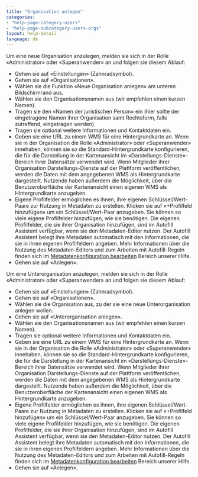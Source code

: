 ```yaml
---
title: "Organisation anlegen"
categories:
- "help-page-category-users"
- "help-page-subcategory-users-orgs"
layout: help-detail
language: de
---
```


Um eine neue Organisation anzulegen, melden sie sich in der Rolle &laquo;Administrator&raquo; oder &laquo;Superanwender&raquo; an und folgen sie diesem Ablauf:

* 	Gehen sie auf &laquo;Einstellungen&raquo; (Zahnradsymbol).
* 	Gehen sie auf &laquo;Organisationen&raquo;.
* 	Wählen sie die Funktion &laquo;Neue Organisation anlegen&raquo; am unteren Bildschirmrand aus.
* 	Wählen sie den Organisationsnamen aus (wir empfehlen einen kurzen Namen).<img src="/images/help/de/create_new_organisation.png" alt="" title="Organisation anlegen" class="img-responsive img-inline-help">
* 	Tragen sie den &laquo;Namen der juristischen Person&raquo; ein (hier sollte der eingetragene Namen ihrer Organisation samt Rechtsform, falls zutreffend, eingetragen werden).
* 	Tragen sie optional weitere Informationen und Kontaktdaten ein.
*   Geben sie eine URL zu einem WMS für eine Hintergrundkarte an. Wenn sie in der Organisation die Rolle &laquo;Administrator&raquo; oder &laquo;Superanwender&raquo; innehaben, können sie so die Standard-Hintergrundkarte konfigurieren, die für die Darstellung in der Kartenansicht im &laquo;Darstellungs-Dienste&raquo;-Bereich ihrer Datensätze verwendet wird. Wenn Mitglieder ihrer Organisation Darstellungs-Dienste auf der Plattform veröffentlichen, werden die Daten mit dem angegebenen WMS als Hintergrundkarte dargestellt. Nutzende haben außerdem die Möglichkeit, über die Benutzeroberfläche der Kartenansicht einen eigenen WMS als Hintergrundkarte anzugeben.
*	Eigene Profilfelder ermöglichen es ihnen, ihre eigenen Schlüssel/Wert-Paare zur Nutzung in Metadaten zu erstellen. Klicken sie auf &laquo;+Profilfeld hinzufügen&raquo; um ein Schlüssel/Wert-Paar anzugeben. Sie können so viele eigene Profilfelder hinzufügen, wie sie benötigen. Die eigenen Profilfelder, die sie ihrer Organisation hinzufügen, sind im Autofill Assistent verfügbar, wenn sie den Metadaten-Editor nutzen. Der Autofill Assistent belegt ihre Metadaten automatisch mit den Informationen, die sie in ihren eigenen Profilfeldern angeben. Mehr Informationen über die Nutzung des Metadaten-Editors und zum Arbeiten mit Autofill-Regeln finden sich im [Metadatenkonfiguration bearbeiten](https://www.wetransform.to/help/de/help-page-category-setup-haleconnect/help-page-subcategory-setup-haleconnect-thememetadata/2015/02/10/theme-edit-metadata/) Bereich unserer Hilfe.
* 	Gehen sie auf &laquo;Anlegen&raquo;.

Um eine Unterorganisation anzulegen, melden sie sich in der Rolle &laquo;Administrator&raquo; oder &laquo;Superanwender&raquo; an und folgen sie diesem Ablauf:

* 	Gehen sie auf &laquo;Einstellungen&raquo; (Zahnradsymbol).
* 	Gehen sie auf &laquo;Organisationen&raquo;.
* 	Wählen sie die Organisation aus, zu der sie eine neue Unterorganisation anlegen wollen.
* 	Gehen sie auf &laquo;Unterorganisation anlegen&raquo;.
* 	Wählen sie den Organisationsnamen aus (wir empfehlen einen kurzen Namen).
* 	Tragen sie optional weitere Informationen und Kontaktdaten ein.
*   Geben sie eine URL zu einem WMS für eine Hintergrundkarte an. Wenn sie in der Organisation die Rolle &laquo;Administrator&raquo; oder &laquo;Superanwender&raquo; innehaben, können sie so die Standard-Hintergrundkarte konfigurieren, die für die Darstellung in der Kartenansicht im &laquo;Darstellungs-Dienste&raquo;-Bereich ihrer Datensätze verwendet wird. Wenn Mitglieder ihrer Organisation Darstellungs-Dienste auf der Plattform veröffentlichen, werden die Daten mit dem angegebenen WMS als Hintergrundkarte dargestellt. Nutzende haben außerdem die Möglichkeit, über die Benutzeroberfläche der Kartenansicht einen eigenen WMS als Hintergrundkarte anzugeben.
*	Eigene Profilfelder ermöglichen es ihnen, ihre eigenen Schlüssel/Wert-Paare zur Nutzung in Metadaten zu erstellen. Klicken sie auf &laquo;+Profilfeld hinzufügen&raquo; um ein Schlüssel/Wert-Paar anzugeben. Sie können so viele eigene Profilfelder hinzufügen, wie sie benötigen. Die eigenen Profilfelder, die sie ihrer Organisation hinzufügen, sind im Autofill Assistent verfügbar, wenn sie den Metadaten-Editor nutzen. Der Autofill Assistent belegt ihre Metadaten automatisch mit den Informationen, die sie in ihren eigenen Profilfeldern angeben. Mehr Informationen über die Nutzung des Metadaten-Editors und zum Arbeiten mit Autofill-Regeln finden sich im [Metadatenkonfiguration bearbeiten](https://www.wetransform.to/help/de/help-page-category-setup-haleconnect/help-page-subcategory-setup-haleconnect-thememetadata/2015/02/10/theme-edit-metadata/) Bereich unserer Hilfe.
* 	Gehen sie auf &laquo;Anlegen&raquo;.
